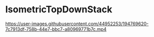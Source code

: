 # IsometricTopDownStack

https://user-images.githubusercontent.com/44952253/194769620-7c7913df-758b-44e7-bbc7-a80969771b7c.mp4

